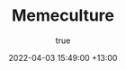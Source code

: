---
layout: default
title: Memeculture
date: 2022-04-03 15:49:00 +13:00
author:
  display_name: Seong-Young Her
  first_name: Seong
  last_name: Her
layout: default
nav_order: 1
has_children: true
permalink: /memeculture
---